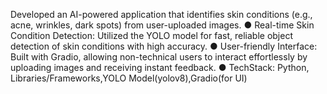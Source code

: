  Developed an AI-powered application that identifies skin conditions (e.g., acne, wrinkles, dark spots) from
 user-uploaded images.
 ● Real-time Skin Condition Detection: Utilized the YOLO model for fast, reliable object detection of skin
 conditions with high accuracy.
 ● User-friendly Interface: Built with Gradio, allowing non-technical users to interact effortlessly by
 uploading images and receiving instant feedback.
 ● TechStack: Python, Libraries/Frameworks,YOLO Model(yolov8),Gradio(for UI)
